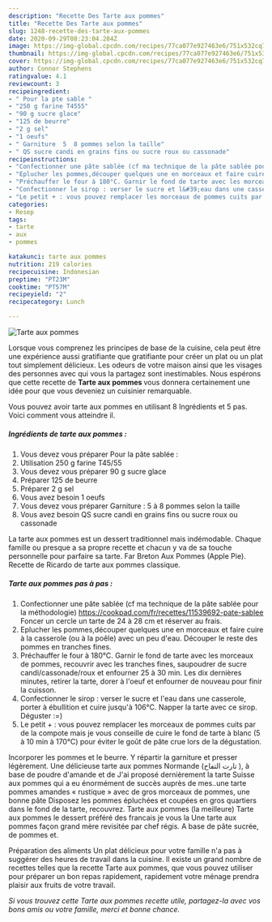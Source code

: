 ```yaml
---
description: "Recette Des Tarte aux pommes"
title: "Recette Des Tarte aux pommes"
slug: 1248-recette-des-tarte-aux-pommes
date: 2020-09-29T08:23:04.284Z
image: https://img-global.cpcdn.com/recipes/77ca077e927463e6/751x532cq70/tarte-aux-pommes-photo-principale-de-la-recette.jpg
thumbnail: https://img-global.cpcdn.com/recipes/77ca077e927463e6/751x532cq70/tarte-aux-pommes-photo-principale-de-la-recette.jpg
cover: https://img-global.cpcdn.com/recipes/77ca077e927463e6/751x532cq70/tarte-aux-pommes-photo-principale-de-la-recette.jpg
author: Connor Stephens
ratingvalue: 4.1
reviewcount: 3
recipeingredient:
- " Pour la pte sable "
- "250 g farine T4555"
- "90 g sucre glace"
- "125 de beurre"
- "2 g sel"
- "1 oeufs"
- " Garniture  5  8 pommes selon la taille"
- " QS sucre candi en grains fins ou sucre roux ou cassonade"
recipeinstructions:
- "Confectionner une pâte sablée (cf ma technique de la pâte sablée pour la méthodologie) https://cookpad.com/fr/recettes/11539692-pate-sablee Foncer un cercle un tarte de 24 à 28 cm et réserver au frais."
- "Eplucher les pommes,découper quelques une en morceaux et faire cuire à la casserole (ou à la poêle) avec un peu d&#39;eau. Découper le reste des pommes en tranches fines."
- "Préchauffer le four à 180°C. Garnir le fond de tarte avec les morceaux de pommes, recouvrir avec les tranches fines, saupoudrer de sucre candi/cassonade/roux et enfourner 25 à 30 min. Les dix dernières minutes, retirer la tarte, dorer à l&#39;oeuf et enfourner de nouveau pour finir la cuisson."
- "Confectionner le sirop : verser le sucre et l&#39;eau dans une casserole, porter à ébullition et cuire jusqu&#39;à 106°C. Napper la tarte avec ce sirop. Déguster :=)"
- "Le petit + : vous pouvez remplacer les morceaux de pommes cuits par de la compote mais je vous conseille de cuire le fond de tarte à blanc (5 à 10 min à 170°C) pour éviter le goût de pâte crue lors de la dégustation."
categories:
- Resep
tags:
- tarte
- aux
- pommes

katakunci: tarte aux pommes 
nutrition: 219 calories
recipecuisine: Indonesian
preptime: "PT23M"
cooktime: "PT57M"
recipeyield: "2"
recipecategory: Lunch

---
```



![Tarte aux pommes](https://img-global.cpcdn.com/recipes/77ca077e927463e6/751x532cq70/tarte-aux-pommes-photo-principale-de-la-recette.jpg)

Lorsque vous comprenez les principes de base de la cuisine, cela peut être une expérience aussi gratifiante que gratifiante pour créer un plat ou un plat tout simplement délicieux. Les odeurs de votre maison ainsi que les visages des personnes avec qui vous la partagez sont inestimables. Nous espérons que cette recette de <strong> Tarte aux pommes </strong> vous donnera certainement une idée pour que vous deveniez un cuisinier remarquable.

<!--inarticleads1-->

Vous pouvez avoir tarte aux pommes en utilisant 8 Ingrédients et 5 pas. Voici comment vous atteindre il.

##### Ingrédients de tarte aux pommes :

1. Vous devez vous préparer  Pour la pâte sablée :
1. Utilisation 250 g farine T45/55
1. Vous devez vous préparer 90 g sucre glace
1. Préparer 125 de beurre
1. Préparer 2 g sel
1. Vous avez besoin 1 oeufs
1. Vous devez vous préparer  Garniture : 5 à 8 pommes selon la taille
1. Vous avez besoin  QS sucre candi en grains fins ou sucre roux ou cassonade


La tarte aux pommes est un dessert traditionnel mais indémodable. Chaque famille ou presque a sa propre recette et chacun y va de sa touche personnelle pour parfaire sa tarte. Far Breton Aux Pommes (Apple Pie). Recette de Ricardo de tarte aux pommes classique. 

<!--inarticleads2-->

##### Tarte aux pommes pas à pas :

1. Confectionner une pâte sablée (cf ma technique de la pâte sablée pour la méthodologie) https://cookpad.com/fr/recettes/11539692-pate-sablee Foncer un cercle un tarte de 24 à 28 cm et réserver au frais.
1. Eplucher les pommes,découper quelques une en morceaux et faire cuire à la casserole (ou à la poêle) avec un peu d&#39;eau. Découper le reste des pommes en tranches fines.
1. Préchauffer le four à 180°C. Garnir le fond de tarte avec les morceaux de pommes, recouvrir avec les tranches fines, saupoudrer de sucre candi/cassonade/roux et enfourner 25 à 30 min. Les dix dernières minutes, retirer la tarte, dorer à l&#39;oeuf et enfourner de nouveau pour finir la cuisson.
1. Confectionner le sirop : verser le sucre et l&#39;eau dans une casserole, porter à ébullition et cuire jusqu&#39;à 106°C. Napper la tarte avec ce sirop. Déguster :=)
1. Le petit + : vous pouvez remplacer les morceaux de pommes cuits par de la compote mais je vous conseille de cuire le fond de tarte à blanc (5 à 10 min à 170°C) pour éviter le goût de pâte crue lors de la dégustation.


Incorporer les pommes et le beurre. Y répartir la garniture et presser légèrement. Une délicieuse tarte aux pommes Normande (تارت التفاح ), à base de poudre d&#39;amande et de J&#39;ai proposé dernièrement la tarte Suisse aux pommes qui a eu énormément de succès auprès de mes..une tarte pommes amandes « rustique » avec de gros morceaux de pommes, une bonne pâte Disposez les pommes épluchées et coupées en gros quartiers dans le fond de la tarte, recouvrez. Tarte aux pommes (la meilleure) Tarte aux pommes le dessert préféré des francais je vous la Une tarte aux pommes façon grand mère revisitée par chef régis. A base de pâte sucrée, de pommes et. 

<!--inarticleads1-->

<p>
Préparation des aliments Un plat délicieux pour votre famille n'a pas à suggérer des heures de travail dans la cuisine. Il existe un grand nombre de recettes telles que la recette Tarte aux pommes, que vous pouvez utiliser pour préparer un bon repas rapidement, rapidement votre ménage prendra plaisir aux fruits de votre travail.
</p>

<p>
<i>Si vous trouvez cette Tarte aux pommes recette utile, partagez-la avec vos bons amis ou votre famille, merci et bonne chance.</i>
</p>
